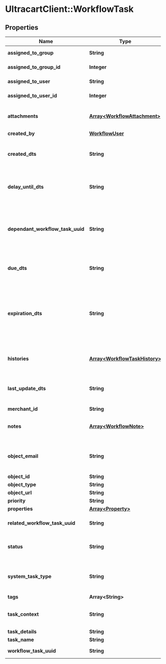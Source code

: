 # UltracartClient::WorkflowTask

## Properties
Name | Type | Description | Notes
------------ | ------------- | ------------- | -------------
**assigned_to_group** | **String** | Assigned to group | [optional] 
**assigned_to_group_id** | **Integer** | Assigned to group ID | [optional] 
**assigned_to_user** | **String** | Assigned to user | [optional] 
**assigned_to_user_id** | **Integer** | Assigned to user ID | [optional] 
**attachments** | [**Array&lt;WorkflowAttachment&gt;**](WorkflowAttachment.md) | Attachments to the Workflow Task | [optional] 
**created_by** | [**WorkflowUser**](WorkflowUser.md) |  | [optional] 
**created_dts** | **String** | Date/time that the workflow task was created | [optional] 
**delay_until_dts** | **String** | Date/time that the workflow task should delay until | [optional] 
**dependant_workflow_task_uuid** | **String** | Dependant Workflow Task UUID (must be completed before this task can be completed) | [optional] 
**due_dts** | **String** | Date/time that the workflow task is due | [optional] 
**expiration_dts** | **String** | Date/time that the workflow task will expire and be closed.  This is set by system generated tasks. | [optional] 
**histories** | [**Array&lt;WorkflowTaskHistory&gt;**](WorkflowTaskHistory.md) | Array of history records for the task | [optional] 
**last_update_dts** | **String** | Date/time that the workflow task was last updated | [optional] 
**merchant_id** | **String** | Merchant ID | [optional] 
**notes** | [**Array&lt;WorkflowNote&gt;**](WorkflowNote.md) | Notes on the Workflow Task | [optional] 
**object_email** | **String** | Object is associated with customer email | [optional] 
**object_id** | **String** | Object ID | [optional] 
**object_type** | **String** | Object Type | [optional] 
**object_url** | **String** | Object URL | [optional] 
**priority** | **String** | Priority | [optional] 
**properties** | [**Array&lt;Property&gt;**](Property.md) | Properties | [optional] 
**related_workflow_task_uuid** | **String** | Related Workflow Task UUID | [optional] 
**status** | **String** | Status of the workflow task | [optional] 
**system_task_type** | **String** | Constant for the type of system generated task | [optional] 
**tags** | **Array&lt;String&gt;** | Tags | [optional] 
**task_context** | **String** | User friendly string of the task context | [optional] 
**task_details** | **String** | Task Details | [optional] 
**task_name** | **String** | Task Name | [optional] 
**workflow_task_uuid** | **String** | Workflow Task UUID | [optional] 


